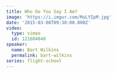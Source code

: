 ```yaml
---
title: Who Do You Say I Am?
image: 'https://i.imgur.com/MuLYIpM.jpg'
date: '2015-03-08T09:30:00.000Z'
video:
  type: vimeo
  id: 121604840
speaker:
  name: Bart Wilkins
  permalink: bart-wilkins
series: flight-school
---
```


